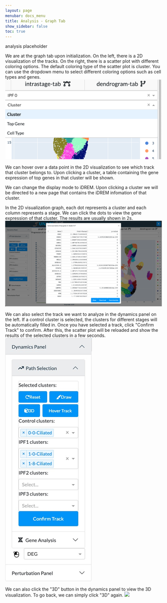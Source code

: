 ```yaml
---
layout: page
menubar: docs_menu
title: Analysis - Graph Tab
show_sidebar: false
toc: true
---
```

analysis placeholder

We are at the graph tab upon initialization. On the left, there is a 2D visualization of the tracks. 
On the right, there is a scatter plot with different coloring options. The default coloring type of the scatter
plot is cluster. You can use the dropdown menu to select different coloring options such as cell types and genes.
<img src="../../../images/cluster_2.png" class="center"/>

We can hover over a
data point in the 2D visualization to see which track that cluster belongs to.
Upon clicking a cluster, a table containing the gene expression
of top genes in that cluster will be shown.

We can change the display mode to iDREM. Upon clicking a cluster
we will be directed to a new page that contains the iDREM infomation
of that cluster.


In the 2D visualization graph, each dot represents a cluster and each column represents a stage. We can click the dots
to view the gene expression of that cluster. The results are usually shown in 2s.
<img src="../../../images/track_1.png" class="center"/>


We can also select the track we want to analyze in the dynamics panel on the left.
If a control cluster is selected, the clusters for different stages will be automatically filled in. 
Once you have selected a track, click "Confirm Track" to confirm. After this, the scatter plot will be reloaded and
show the results of the selected clusters in a few seconds.
<img src="../../../images/dyna_2.jpeg" class="center"/>


We can also click the "3D" button in the dynamics panel to view the 3D visualization. To go back, we can simply click 
"3D" again.
<img src="../../../images/3d_1.png" class="center"/>